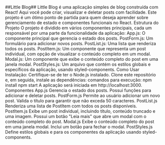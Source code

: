 ##Little Blog##
Little Blog é uma aplicação simples de blog construída com React! Aqui você pode criar, visualizar e deletar posts com facilidade. Este projeto é um ótimo ponto de partida para quem deseja aprender sobre gerenciamento de estado e componentes funcionais no React.
Estrutura do Projeto
O projeto é dividido em vários componentes principais, cada um responsável por uma parte da funcionalidade da aplicação:
App.js: O componente principal que gerencia o estado dos posts.
PostForm.js: Um formulário para adicionar novos posts.
PostList.js: Uma lista que renderiza todos os posts.
PostItem.js: Um componente que representa um post individual, com opção de visualizar o conteúdo completo em um modal.
Modal.js: Um componente que exibe o conteúdo completo do post em uma janela modal.
PostStyles.js: Um arquivo que contém os estilos globais e específicos da aplicação, usando styled-components.
Como Usar
Instalação: Certifique-se de ter o Node.js instalado. Clone este repositório e, em seguida, instale as dependências:
comandos para execução:
npm install
npm start
A aplicação será iniciada em http://localhost:3000.
Componentes
App.js
Gerencia o estado dos posts.
Possui funções para adicionar e deletar posts.
PostForm.js
Permite ao usuário adicionar um novo post.
Valida o título para garantir que não exceda 50 caracteres.
PostList.js
Renderiza uma lista de PostItem com todos os posts disponíveis.
PostItem.js
Exibe um post individual, incluindo título, conteúdo truncado e uma imagem.
Possui um botão "Leia mais" que abre um modal com o conteúdo completo do post.
Modal.js
Exibe o conteúdo completo do post em uma janela modal.
Inclui um botão para fechar o modal.
PostStyles.js
Define estilos globais e para os componentes da aplicação usando styled-components.

